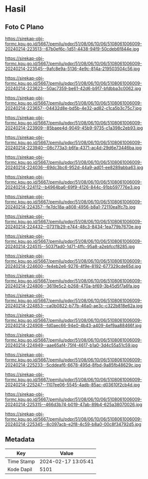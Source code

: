# Hasil

## Foto C Plano

https://sirekap-obj-formc.kpu.go.id/5667/pemilu/pdpr/51/08/06/10/06/5108061006009-20240214-223513--67b0ef6c-1d51-4438-94f9-50cdeb6f844e.jpg

https://sirekap-obj-formc.kpu.go.id/5667/pemilu/pdpr/51/08/06/10/06/5108061006009-20240214-223545--9afc8e9a-5136-4e9c-814a-219503504c56.jpg

https://sirekap-obj-formc.kpu.go.id/5667/pemilu/pdpr/51/08/06/10/06/5108061006009-20240214-223623--50ac7359-be61-42d6-b917-bfdbba3c0062.jpg

https://sirekap-obj-formc.kpu.go.id/5667/pemilu/pdpr/51/08/06/10/06/5108061006009-20240214-223657--04432d8e-bd5b-4e32-ad82-c1ca5b3c75c7.jpg

https://sirekap-obj-formc.kpu.go.id/5667/pemilu/pdpr/51/08/06/10/06/5108061006009-20240214-223909--85baee4d-9049-45b9-9735-c1a398c2eb93.jpg

https://sirekap-obj-formc.kpu.go.id/5667/pemilu/pdpr/51/08/06/10/06/5108061006009-20240214-223940--08c773a3-b6fa-4371-ac4d-29d6e73446ba.jpg

https://sirekap-obj-formc.kpu.go.id/5667/pemilu/pdpr/51/08/06/10/06/5108061006009-20240214-224036--69dc3bc6-952d-44a9-ad01-ee8289abba63.jpg

https://sirekap-obj-formc.kpu.go.id/5667/pemilu/pdpr/51/08/06/10/06/5108061006009-20240214-224112--b4964ba6-69f9-4126-844c-91bb597776e3.jpg

https://sirekap-obj-formc.kpu.go.id/5667/pemilu/pdpr/51/08/06/10/06/5108061006009-20240214-224357--fe7dc18a-a808-4956-b8a1-72110ea1fc7b.jpg

https://sirekap-obj-formc.kpu.go.id/5667/pemilu/pdpr/51/08/06/10/06/5108061006009-20240214-224432--07311b29-e744-48c3-8434-1ea779b7670e.jpg

https://sirekap-obj-formc.kpu.go.id/5667/pemilu/pdpr/51/08/06/10/06/5108061006009-20240214-224515--5037fad0-1d71-4ffc-95a8-a2ebfccf8285.jpg

https://sirekap-obj-formc.kpu.go.id/5667/pemilu/pdpr/51/08/06/10/06/5108061006009-20240214-224600--fe4eb2e6-9276-4f9e-8192-677329cde65d.jpg

https://sirekap-obj-formc.kpu.go.id/5667/pemilu/pdpr/51/08/06/10/06/5108061006009-20240214-224806--3619e5c2-b268-470a-bf69-3b45d5f7a6fa.jpg

https://sirekap-obj-formc.kpu.go.id/5667/pemilu/pdpr/51/08/06/10/06/5108061006009-20240214-224853--ca0b0822-b77b-46a0-ae3c-c322b818e62a.jpg

https://sirekap-obj-formc.kpu.go.id/5667/pemilu/pdpr/51/08/06/10/06/5108061006009-20240214-224908--fd0aec66-94e0-4b43-a409-4ef9aa88466f.jpg

https://sirekap-obj-formc.kpu.go.id/5667/pemilu/pdpr/51/08/06/10/06/5108061006009-20240214-224949--aae65af4-75f4-4617-b1a0-3d4c55a51c59.jpg

https://sirekap-obj-formc.kpu.go.id/5667/pemilu/pdpr/51/08/06/10/06/5108061006009-20240214-225233--5cddeaf6-6678-495d-8fbd-9a85fb48629c.jpg

https://sirekap-obj-formc.kpu.go.id/5667/pemilu/pdpr/51/08/06/10/06/5108061006009-20240214-225247--1107ee06-5545-4adb-85ac-d03610f2cb4d.jpg

https://sirekap-obj-formc.kpu.go.id/5667/pemilu/pdpr/51/08/06/10/06/5108061006009-20240214-225315--466d3b74-b019-47ab-89b4-625a38070026.jpg

https://sirekap-obj-formc.kpu.go.id/5667/pemilu/pdpr/51/08/06/10/06/5108061006009-20240214-225345--8c097acb-e2f8-4c59-b8a0-00c8f34792d5.jpg


## Metadata

| Key        | Value               |
| ---------- | ------------------- |
| Time Stamp | 2024-02-17 13:05:41 |
| Kode Dapil | 5101                |



